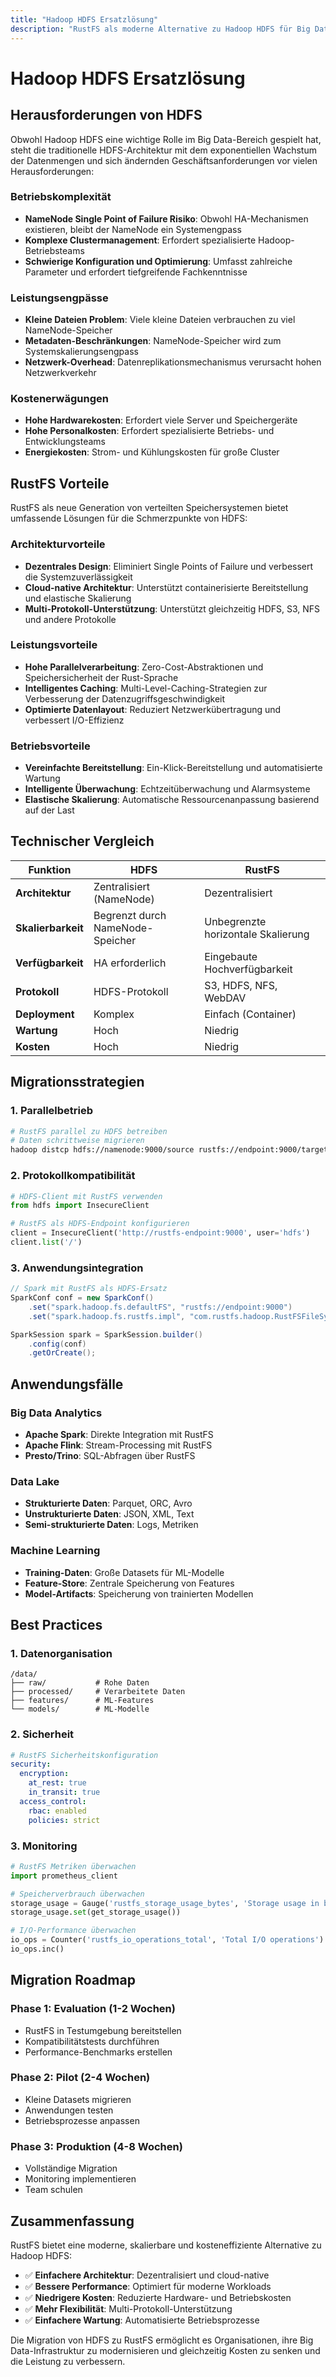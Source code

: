 ```yaml
---
title: "Hadoop HDFS Ersatzlösung"
description: "RustFS als moderne Alternative zu Hadoop HDFS für Big Data Workloads"
---
```


# Hadoop HDFS Ersatzlösung

## Herausforderungen von HDFS

Obwohl Hadoop HDFS eine wichtige Rolle im Big Data-Bereich gespielt hat, steht die traditionelle HDFS-Architektur mit dem exponentiellen Wachstum der Datenmengen und sich ändernden Geschäftsanforderungen vor vielen Herausforderungen:

### Betriebskomplexität

- **NameNode Single Point of Failure Risiko**: Obwohl HA-Mechanismen existieren, bleibt der NameNode ein Systemengpass
- **Komplexe Clustermanagement**: Erfordert spezialisierte Hadoop-Betriebsteams
- **Schwierige Konfiguration und Optimierung**: Umfasst zahlreiche Parameter und erfordert tiefgreifende Fachkenntnisse

### Leistungsengpässe

- **Kleine Dateien Problem**: Viele kleine Dateien verbrauchen zu viel NameNode-Speicher
- **Metadaten-Beschränkungen**: NameNode-Speicher wird zum Systemskalierungsengpass
- **Netzwerk-Overhead**: Datenreplikationsmechanismus verursacht hohen Netzwerkverkehr

### Kostenerwägungen

- **Hohe Hardwarekosten**: Erfordert viele Server und Speichergeräte
- **Hohe Personalkosten**: Erfordert spezialisierte Betriebs- und Entwicklungsteams
- **Energiekosten**: Strom- und Kühlungskosten für große Cluster

## RustFS Vorteile

RustFS als neue Generation von verteilten Speichersystemen bietet umfassende Lösungen für die Schmerzpunkte von HDFS:

### Architekturvorteile

- **Dezentrales Design**: Eliminiert Single Points of Failure und verbessert die Systemzuverlässigkeit
- **Cloud-native Architektur**: Unterstützt containerisierte Bereitstellung und elastische Skalierung
- **Multi-Protokoll-Unterstützung**: Unterstützt gleichzeitig HDFS, S3, NFS und andere Protokolle

### Leistungsvorteile

- **Hohe Parallelverarbeitung**: Zero-Cost-Abstraktionen und Speichersicherheit der Rust-Sprache
- **Intelligentes Caching**: Multi-Level-Caching-Strategien zur Verbesserung der Datenzugriffsgeschwindigkeit
- **Optimierte Datenlayout**: Reduziert Netzwerkübertragung und verbessert I/O-Effizienz

### Betriebsvorteile

- **Vereinfachte Bereitstellung**: Ein-Klick-Bereitstellung und automatisierte Wartung
- **Intelligente Überwachung**: Echtzeitüberwachung und Alarmsysteme
- **Elastische Skalierung**: Automatische Ressourcenanpassung basierend auf der Last

## Technischer Vergleich

| Funktion | HDFS | RustFS |
|----------|------|---------|
| **Architektur** | Zentralisiert (NameNode) | Dezentralisiert |
| **Skalierbarkeit** | Begrenzt durch NameNode-Speicher | Unbegrenzte horizontale Skalierung |
| **Verfügbarkeit** | HA erforderlich | Eingebaute Hochverfügbarkeit |
| **Protokoll** | HDFS-Protokoll | S3, HDFS, NFS, WebDAV |
| **Deployment** | Komplex | Einfach (Container) |
| **Wartung** | Hoch | Niedrig |
| **Kosten** | Hoch | Niedrig |

## Migrationsstrategien

### 1. Parallelbetrieb

```bash
# RustFS parallel zu HDFS betreiben
# Daten schrittweise migrieren
hadoop distcp hdfs://namenode:9000/source rustfs://endpoint:9000/target
```

### 2. Protokollkompatibilität

```python
# HDFS-Client mit RustFS verwenden
from hdfs import InsecureClient

# RustFS als HDFS-Endpoint konfigurieren
client = InsecureClient('http://rustfs-endpoint:9000', user='hdfs')
client.list('/')
```

### 3. Anwendungsintegration

```java
// Spark mit RustFS als HDFS-Ersatz
SparkConf conf = new SparkConf()
    .set("spark.hadoop.fs.defaultFS", "rustfs://endpoint:9000")
    .set("spark.hadoop.fs.rustfs.impl", "com.rustfs.hadoop.RustFSFileSystem");

SparkSession spark = SparkSession.builder()
    .config(conf)
    .getOrCreate();
```

## Anwendungsfälle

### Big Data Analytics

- **Apache Spark**: Direkte Integration mit RustFS
- **Apache Flink**: Stream-Processing mit RustFS
- **Presto/Trino**: SQL-Abfragen über RustFS

### Data Lake

- **Strukturierte Daten**: Parquet, ORC, Avro
- **Unstrukturierte Daten**: JSON, XML, Text
- **Semi-strukturierte Daten**: Logs, Metriken

### Machine Learning

- **Training-Daten**: Große Datasets für ML-Modelle
- **Feature-Store**: Zentrale Speicherung von Features
- **Model-Artifacts**: Speicherung von trainierten Modellen

## Best Practices

### 1. Datenorganisation

```
/data/
├── raw/           # Rohe Daten
├── processed/     # Verarbeitete Daten
├── features/      # ML-Features
└── models/        # ML-Modelle
```

### 2. Sicherheit

```yaml
# RustFS Sicherheitskonfiguration
security:
  encryption:
    at_rest: true
    in_transit: true
  access_control:
    rbac: enabled
    policies: strict
```

### 3. Monitoring

```python
# RustFS Metriken überwachen
import prometheus_client

# Speicherverbrauch überwachen
storage_usage = Gauge('rustfs_storage_usage_bytes', 'Storage usage in bytes')
storage_usage.set(get_storage_usage())

# I/O-Performance überwachen
io_ops = Counter('rustfs_io_operations_total', 'Total I/O operations')
io_ops.inc()
```

## Migration Roadmap

### Phase 1: Evaluation (1-2 Wochen)
- RustFS in Testumgebung bereitstellen
- Kompatibilitätstests durchführen
- Performance-Benchmarks erstellen

### Phase 2: Pilot (2-4 Wochen)
- Kleine Datasets migrieren
- Anwendungen testen
- Betriebsprozesse anpassen

### Phase 3: Produktion (4-8 Wochen)
- Vollständige Migration
- Monitoring implementieren
- Team schulen

## Zusammenfassung

RustFS bietet eine moderne, skalierbare und kosteneffiziente Alternative zu Hadoop HDFS:

- ✅ **Einfachere Architektur**: Dezentralisiert und cloud-native
- ✅ **Bessere Performance**: Optimiert für moderne Workloads
- ✅ **Niedrigere Kosten**: Reduzierte Hardware- und Betriebskosten
- ✅ **Mehr Flexibilität**: Multi-Protokoll-Unterstützung
- ✅ **Einfachere Wartung**: Automatisierte Betriebsprozesse

Die Migration von HDFS zu RustFS ermöglicht es Organisationen, ihre Big Data-Infrastruktur zu modernisieren und gleichzeitig Kosten zu senken und die Leistung zu verbessern.
